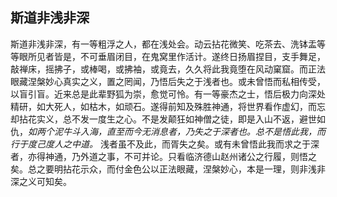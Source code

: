 ## 斯道非浅非深

斯道非浅非深，有一等粗浮之人，都在浅处会。动云拈花微笑、吃茶去、洗钵盂等等眼所见者皆是，不可垂眉闭目，在鬼窝里作活计。遂终日扬眉捏目，支手舞足，敲禅床，摇拂子，或棒喝，或拂袖，或竟去，久久将此我竟堕在风动窠窟。而正法眼藏涅槃妙心真实之义，置之罔闻，乃悟后失之于浅者也。或未曾悟而私相传受，以盲引盲。近来总是此辈野狐为崇，愈觉可怜。有一等豪杰之士，悟后极力向深处精研，如大死人，如枯木，如顽石。遂得前知及殊胜神通，将世界看作虚幻，而忘却拈花实义，总不发一度生之心。不是发颠狂如神僧之徒，即是入山不返，避世如仇，*如两个泥牛斗入海，直至而今无消息者，乃失之于深者也。总不是悟此我，而行于度己度人之中道。* 浅者虽不及此，而胥失之矣。或有未曾悟此我而求之于深者，亦得神通，乃外道之事，不可并论。只看临济德山赵州诸公之行履，则悟之矣。总之要明拈花示众，而付金色公以正法眼藏，涅槃妙心，本是一理，则非浅非深之义可知矣。
